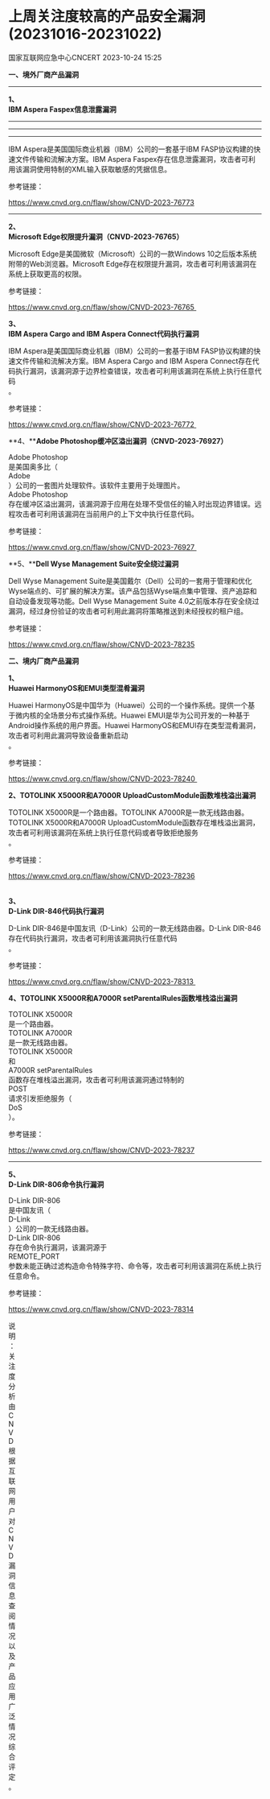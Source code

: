 #  上周关注度较高的产品安全漏洞(20231016-20231022)   
 国家互联网应急中心CNCERT   2023-10-24 15:25  
  
**一、境外厂商产品漏洞**  
****  
  
**1、**  
**IBM Aspera Faspex信息泄露漏洞**  
****  
****  
****  
  
  
  
IBM Aspera是美国国际商业机器（IBM）公司的一套基于IBM FASP协议构建的快速文件传输和流解决方案。IBM Aspera Faspex存在信息泄露漏洞，攻击者可利用该漏洞使用特制的XML输入获取敏感的凭据信息。  
  
参考链接：  
  
https://www.cnvd.org.cn/flaw/show/CNVD-2023-76773  
****  
  
**2、**  
**Microsoft Edge权限提升漏洞（CNVD-2023-76765）**  
  
Microsoft Edge是美国微软（Microsoft）公司的一款Windows 10之后版本系统附带的Web浏览器。Microsoft Edge存在权限提升漏洞，攻击者可利用该漏洞在系统上获取更高的权限。  
  
参考链接：  
  
https://www.cnvd.org.cn/flaw/show/CNVD-2023-76765   
  
**3、**  
**IBM Aspera Cargo and IBM Aspera Connect代码执行漏洞**  
  
IBM Aspera是美国国际商业机器（IBM）公司的一套基于IBM FASP协议构建的快速文件传输和流解决方案。IBM Aspera Cargo and IBM
Aspera Connect存在代码执行漏洞，该漏洞源于边界检查错误，攻击者可利用该漏洞在系统上执行任意代码  
。  
  
参考链接：  
  
https://www.cnvd.org.cn/flaw/show/CNVD-2023-76772   
  
**4、****Adobe Photoshop缓冲区溢出漏洞（CNVD-2023-76927）**  
  
Adobe Photoshop  
是美国奥多比（  
Adobe  
）公司的一套图片处理软件。该软件主要用于处理图片。  
Adobe Photoshop  
存在缓冲区溢出漏洞，该漏洞源于应用在处理不受信任的输入时出现边界错误。远程攻击者可利用该漏洞在当前用户的上下文中执行任意代码。  
  
参考链接：  
  
https://www.cnvd.org.cn/flaw/show/CNVD-2023-76927   
  
**5、****Dell Wyse Management Suite安全绕过漏洞**  
  
Dell Wyse Management Suite是美国戴尔（Dell）公司的一套用于管理和优化Wyse端点的、可扩展的解决方案。该产品包括Wyse端点集中管理、资产追踪和自动设备发现等功能。Dell Wyse Management Suite
4.0之前版本存在安全绕过漏洞，经过身份验证的攻击者可利用此漏洞将策略推送到未经授权的租户组。  
  
参考链接：  
  
https://www.cnvd.org.cn/flaw/show/CNVD-2023-78235  
  
  
  
  
**二、境内厂商产品漏洞**  
  
**1、**  
**Huawei HarmonyOS和EMUI类型混肴漏洞**  
  
Huawei HarmonyOS是中国华为（Huawei）公司的一个操作系统。提供一个基于微内核的全场景分布式操作系统。Huawei EMUI是华为公司开发的一种基于Android操作系统的用户界面。Huawei HarmonyOS和EMUI存在类型混肴漏洞，攻击者可利用此漏洞导致设备重新启动  
。  
  
参考链接：  
  
https://www.cnvd.org.cn/flaw/show/CNVD-2023-78240   
  
**2、TOTOLINK X5000R和A7000R UploadCustomModule函数堆栈溢出漏洞**  
  
TOTOLINK X5000R是一个路由器。TOTOLINK A7000R是一款无线路由器。TOTOLINK X5000R和A7000R UploadCustomModule函数存在堆栈溢出漏洞，攻击者可利用该漏洞在系统上执行任意代码或者导致拒绝服务  
。  
  
参考链接：  
  
https://www.cnvd.org.cn/flaw/show/CNVD-2023-78236  
   
  
**3、**  
**D-Link DIR-846代码执行漏洞**  
  
D-Link DIR-846是中国友讯（D-Link）公司的一款无线路由器。D-Link DIR-846存在代码执行漏洞，攻击者可利用该漏洞执行任意代码  
。  
  
参考链接：  
  
https://www.cnvd.org.cn/flaw/show/CNVD-2023-78313   
  
**4、TOTOLINK X5000R和A7000R setParentalRules函数堆栈溢出漏洞**  
  
TOTOLINK X5000R  
是一个路由器。  
TOTOLINK A7000R  
是一款无线路由器。  
TOTOLINK X5000R  
和  
A7000R setParentalRules  
函数存在堆栈溢出漏洞，攻击者可利用该漏洞通过特制的  
POST  
请求引发拒绝服务（  
DoS  
）。  
  
参考链接：  
  
https://www.cnvd.org.cn/flaw/show/CNVD-2023-78237  
  
  
****  
**5、**  
**D-Link DIR-806命令执行漏洞**  
  
D-Link DIR-806  
是中国友讯（  
D-Link  
）公司的一款无线路由器。  
D-Link DIR-806  
存在命令执行漏洞，该漏洞源于  
REMOTE_PORT  
参数未能正确过滤构造命令特殊字符、命令等，攻击者可利用该漏洞在系统上执行任意命令。  
  
参考链接：  
  
https://www.cnvd.org.cn/flaw/show/CNVD-2023-78314  
  
  
  
  
说  
明  
：  
关  
注  
度  
分  
析  
由  
C  
N  
V  
D  
根  
据  
互  
联  
网  
用  
户  
对  
C  
N  
V  
D  
漏  
洞  
信  
息  
查  
阅  
情  
况  
以  
及  
产  
品  
应  
用  
广  
泛  
情  
况  
综  
合  
评  
定  
。  
  
